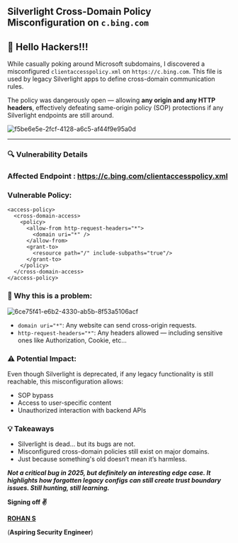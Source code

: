 ## Silverlight Cross-Domain Policy Misconfiguration on `c.bing.com`

## 👋 Hello Hackers!!!


While casually poking around Microsoft subdomains, I discovered a misconfigured `clientaccesspolicy.xml` on `https://c.bing.com`. This file is used by legacy Silverlight apps to define cross-domain communication rules.

The policy was dangerously open — allowing **any origin and any HTTP headers**, effectively defeating same-origin policy (SOP) protections if any Silverlight endpoints are still around.

![f5be6e5e-2fcf-4128-a6c5-af44f9e95a0d](https://github.com/user-attachments/assets/e1abff10-5b07-4715-8677-a967d34c8a12)

---

### 🔍 Vulnerability Details

### Affected Endpoint : https://c.bing.com/clientaccesspolicy.xml


### Vulnerable Policy:
```
<access-policy>
  <cross-domain-access>
    <policy>
      <allow-from http-request-headers="*">
        <domain uri="*" />
      </allow-from>
      <grant-to>
        <resource path="/" include-subpaths="true"/>
      </grant-to>
    </policy>
  </cross-domain-access>
</access-policy>
```
### 🚨 Why this is a problem:

![6ce75f41-e6b2-4330-ab5b-8f53a5106acf](https://github.com/user-attachments/assets/5550169e-e2ac-44e8-bdd4-67795bc9cc11)

- `domain uri="*"`: Any website can send cross-origin requests.
- `http-request-headers="*"`: Any headers allowed — including sensitive ones like Authorization, Cookie, etc...

### ⚠️ Potential Impact:

Even though Silverlight is deprecated, if any legacy functionality is still reachable, this misconfiguration allows:
- SOP bypass
- Access to user-specific content
- Unauthorized interaction with backend APIs

### 💡 Takeaways
- Silverlight is dead… but its bugs are not.
- Misconfigured cross-domain policies still exist on major domains.
- Just because something's old doesn’t mean it’s harmless.

***Not a critical bug in 2025, but definitely an interesting edge case. It highlights how forgotten legacy configs can still create trust boundary issues.
Still hunting, still learning.***

**Signing off ✌️**

**[ROHAN S](https://www.linkedin.com/in/rohanscr7123/)** 

(**Aspiring Security Engineer**)


